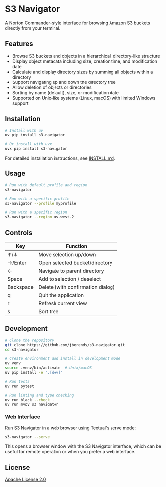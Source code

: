 # S3 Navigator

A Norton Commander-style interface for browsing Amazon S3 buckets directly from your terminal.

## Features

- Browse S3 buckets and objects in a hierarchical, directory-like structure
- Display object metadata including size, creation time, and modification date
- Calculate and display directory sizes by summing all objects within a directory
- Support navigating up and down the directory tree
- Allow deletion of objects or directories
- Sorting by name (default), size, or modification date
- Supported on Unix-like systems (Linux, macOS) with limited Windows support

## Installation

```bash
# Install with uv
uv pip install s3-navigator

# Or install with uvx
uvx pip install s3-navigator
```

For detailed installation instructions, see [INSTALL.md](INSTALL.md).

## Usage

```bash
# Run with default profile and region
s3-navigator

# Run with a specific profile
s3-navigator --profile myprofile

# Run with a specific region
s3-navigator --region us-west-2
```

## Controls

| Key | Function |
|-----|----------|
| ↑/↓ | Move selection up/down |
| →/Enter | Open selected bucket/directory |
| ← | Navigate to parent directory |
| Space | Add to selection / deselect |
| Backspace | Delete (with confirmation dialog) |
| q | Quit the application |
| r | Refresh current view |
| s | Sort tree |

## Development

```bash
# Clone the repository
git clone https://github.com/jberends/s3-navigator.git
cd s3-navigator

# Create environment and install in development mode
uv venv
source .venv/bin/activate  # Unix/macOS
uv pip install -e ".[dev]"

# Run tests
uv run pytest

# Run linting and type checking
uv run black --check .
uv run mypy s3_navigator
```

### Web Interface

Run S3 Navigator in a web browser using Textual's serve mode:

```bash
s3-navigator --serve
```

This opens a browser window with the S3 Navigator interface, which can be useful for remote operation or when you prefer a web interface.

## License

[Apache License 2.0](LICENSE)
